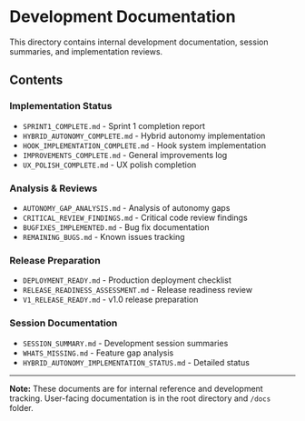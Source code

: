 # Development Documentation

This directory contains internal development documentation, session summaries, and implementation reviews.

## Contents

### Implementation Status
- `SPRINT1_COMPLETE.md` - Sprint 1 completion report
- `HYBRID_AUTONOMY_COMPLETE.md` - Hybrid autonomy implementation
- `HOOK_IMPLEMENTATION_COMPLETE.md` - Hook system implementation
- `IMPROVEMENTS_COMPLETE.md` - General improvements log
- `UX_POLISH_COMPLETE.md` - UX polish completion

### Analysis & Reviews
- `AUTONOMY_GAP_ANALYSIS.md` - Analysis of autonomy gaps
- `CRITICAL_REVIEW_FINDINGS.md` - Critical code review findings
- `BUGFIXES_IMPLEMENTED.md` - Bug fix documentation
- `REMAINING_BUGS.md` - Known issues tracking

### Release Preparation
- `DEPLOYMENT_READY.md` - Production deployment checklist
- `RELEASE_READINESS_ASSESSMENT.md` - Release readiness review
- `V1_RELEASE_READY.md` - v1.0 release preparation

### Session Documentation
- `SESSION_SUMMARY.md` - Development session summaries
- `WHATS_MISSING.md` - Feature gap analysis
- `HYBRID_AUTONOMY_IMPLEMENTATION_STATUS.md` - Detailed status

---

**Note:** These documents are for internal reference and development tracking.
User-facing documentation is in the root directory and `/docs` folder.
